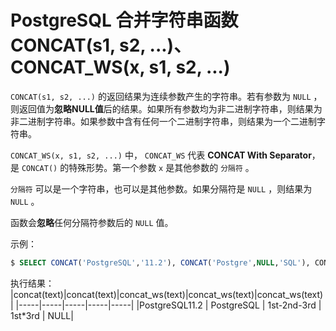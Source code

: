 # PostgreSQL 合并字符串函数CONCAT(s1, s2, ...)、CONCAT_WS(x, s1, s2, ...)

`CONCAT(s1, s2, ...)` 的返回结果为连续参数产生的字符串。若有参数为 `NULL` ，则返回值为**忽略NULL值**后的结果。如果所有参数均为非二进制字符串，则结果为非二进制字符串。如果参数中含有任何一个二进制字符串，则结果为一个二进制字符串。

`CONCAT_WS(x, s1, s2, ...)` 中， `CONCAT_WS` 代表 **CONCAT With Separator**，是 `CONCAT()` 的特殊形势。第一个参数 `x` 是其他参数的 `分隔符` 。

`分隔符` 可以是一个字符串，也可以是其他参数。如果分隔符是 `NULL` ，则结果为 `NULL` 。

函数会**忽略**任何分隔符参数后的 `NULL` 值。

示例：

``` sql
$ SELECT CONCAT('PostgreSQL','11.2'), CONCAT('Postgre',NULL,'SQL'), CONCAT_WS('-','1st','2nd','3rd'), CONCAT_WS('*','1st',NULL,'3rd'), CONCAT_WS(NULL,'1st','2nd','3rd');
```

执行结果：
|concat(text)|concat(text)|concat_ws(text)|concat_ws(text)|concat_ws(text)|
|-----|-----|-----|-----|-----|
|PostgreSQL11.2 | PostgreSQL | 1st-2nd-3rd | 1st*3rd   | NULL|
